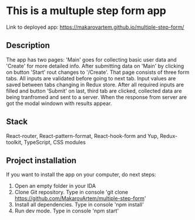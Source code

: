 # This is a multuple step form app
Link to deployed app: https://makarovartem.github.io/multiple-step-form/

## Description
The app has two pages: 'Main' goes for collecting basic user data and 'Create' for more detailed info. After submitting data on 'Main' by clicking on button 'Start' rout changes to '/Create'. 
That page consists of three form tabs. All inputs are validated before going to next tab. Input values are saved between tabs changing in Redux store.
After all required inputs are filled and button 'Submit' on last, third tab are clicked, collected data are being tranfromed and sent to a server.
When the response from server are got the modal windown with results appear.

## Stack
React-router, React-pattern-format, React-hook-form and Yup, Redux-toolkit, TypeScript, CSS modules

## Project installation
If you want to install the app on your computer, do next steps:

1. Open an empty folder in your IDA
2. Clone Git repository. Type in console 'git clone https://github.com/MakarovArtem/multiple-step-form'
3. Install all dependencies. Type in console 'npm install'
4. Run dev mode. Type in console 'npm start'